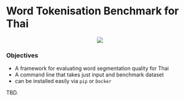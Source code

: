 # Word Tokenisation Benchmark for Thai

<div align="center">
<img src="https://i.imgur.com/2IuLbyR.png"/>
</div>

### Objectives
- A framework for evaluating word segmentation quality for Thai
- A command line that takes just input and benchmark dataset
- can be installed easily via `pip` or `Docker`

TBD.